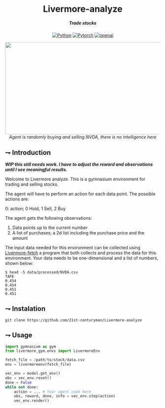 <div align="center">

# Livermore-analyze
##### Trade stocks
[![Python](https://img.shields.io/badge/python-3776AB.svg?style=for-the-badge&logo=python&logoColor=white)]()
[![Pytorch](https://img.shields.io/badge/stable_baselines3-EE4C2C.svg?style=for-the-badge&logo=pytorch&logoColor=white)]()
[![openai](https://img.shields.io/badge/gymnasium-412991.svg?style=for-the-badge&logo=openai&logoColor=white)]()
<p align="center">
  <img width="533" height="300" src="./assets/animation.gif">
  <br/>
  <i>Agent is randomly buying and selling NVDA, there is no intelligence here</i>
</p>
</div>

## ⇁  Introduction

***WIP this still needs work. I have to adjust the reward and observations until I see meaningful results.***

Welcome to Livermore analyze. This is a gymnasium environment for trading and selling stocks.

The agent will have to perform an action for each data point. The possible actions are:

0: action; 0 Hold, 1 Sell, 2 Buy

The agent gets the following observations: 
1. Data points up to the current number
2. A list of purchases; a 2d list including the purchase price and the amount

The input data needed for this environment can be collected using [Livermore-fetch](https://github.com/21st-centuryman/Livermore-fetch) a program that both collects and process the data for this environment. Your data needs to be one-dimensional and a list of numbers, shown below:

```console
$ head -5 data/processed/NVDA.csv
TAPE
0.454
0.454
0.451
0.451
```

## ⇁  Instalation
```console
git clone https://github.com/21st-centuryman/Livermore-analyze
```

## ⇁  Usage
```python
import gymnasium as gym
from livermore_gym.envs import LivermoreEnv

fetch_file = /path/to/stock/data.csv
env = livermoreenv(fetch_file)

vec_env = model.get_env()
obs = vec_env.reset()
done = False
while not done:
    action = ... # Your agent code here
    obs, reward, done, info = vec_env.step(action)
    vec_env.render()
```
